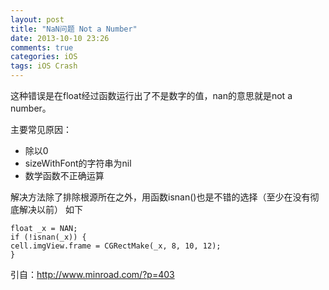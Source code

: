 ```yaml
---
layout: post
title: "NaN问题 Not a Number"
date: 2013-10-10 23:26
comments: true
categories: iOS
tags: iOS Crash
---
```


这种错误是在float经过函数运行出了不是数字的值，nan的意思就是not a number。  

主要常见原因：

*	除以0
*	sizeWithFont的字符串为nil
*	数学函数不正确运算

解决方法除了排除根源所在之外，用函数isnan()也是不错的选择（至少在没有彻底解决以前）
如下

```
float _x = NAN;
if (!isnan(_x)) {
cell.imgView.frame = CGRectMake(_x, 8, 10, 12);
}
```


引自：http://www.minroad.com/?p=403 